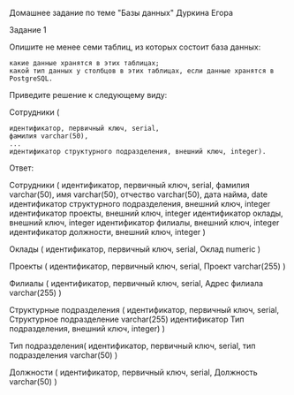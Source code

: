 Домашнее задание по теме "Базы данных" Дуркина Егора

Задание 1

Опишите не менее семи таблиц, из которых состоит база данных:

    какие данные хранятся в этих таблицах;
    какой тип данных у столбцов в этих таблицах, если данные хранятся в PostgreSQL.

Приведите решение к следующему виду:

Сотрудники (

    идентификатор, первичный ключ, serial,
    фамилия varchar(50),
    ...
    идентификатор структурного подразделения, внешний ключ, integer).


Ответ:

Сотрудники (
   идентификатор, первичный ключ, serial,
   фамилия varchar(50),
   имя varchar(50),
   отчество varchar(50),
 	 дата найма, date   
   идентификатор структурного подразделения, внешний ключ, integer
   идентификатор проекты, внешний ключ, integer
   идентификатор оклады, внешний ключ, integer
	 идентификатор филиалы, внешний ключ, integer
	 идентификатор должности, внешний ключ, integer
	)

Оклады (
	идентификатор, первичный ключ, serial,
	Оклад numeric
	)

Проекты (
	идентификатор, первичный ключ, serial,
	Проект varchar(255)
	)

Филиалы (
	идентификатор, первичный ключ, serial,
	Адрес филиала varchar(255)
	)

Структурные подразделения (
	идентификатор, первичный ключ, serial,
	Структурное подразделение varchar(255)
	идентификатор Тип подразделения, внешний ключ, integer)
	) 

Тип подразделения(
	идентификатор, первичный ключ, serial,
	тип подразделения varchar(50)
	)

Должности (
	идентификатор, первичный ключ, serial,
	Должность varchar(50)
	)
